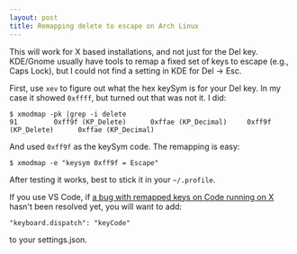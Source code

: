 ```yaml
---
layout: post
title: Remapping delete to escape on Arch Linux
---
```


This will work for X based installations, and not just for the Del key.
KDE/Gnome usually have tools to remap a fixed set of keys to escape (e.g., Caps
Lock), but I could not find a setting in KDE for Del -> Esc.

First, use `xev` to figure out what the hex keySym is for your Del key. In my
case it showed `0xffff`, but turned out that was not it. I did:

```
$ xmodmap -pk |grep -i delete
91         0xff9f (KP_Delete)      0xffae (KP_Decimal)     0xff9f (KP_Delete)      0xffae (KP_Decimal)
```

And used `0xff9f` as the keySym code. The remapping is easy:

```
$ xmodmap -e "keysym 0xff9f = Escape"
```

After testing it works, best to stick it in your `~/.profile`.

If you use VS Code, if [a bug with remapped keys on Code running on
X](https://github.com/microsoft/vscode/issues/23991) hasn't been resolved yet,
you will want to add:

```
"keyboard.dispatch": "keyCode"
```

to your settings.json.


